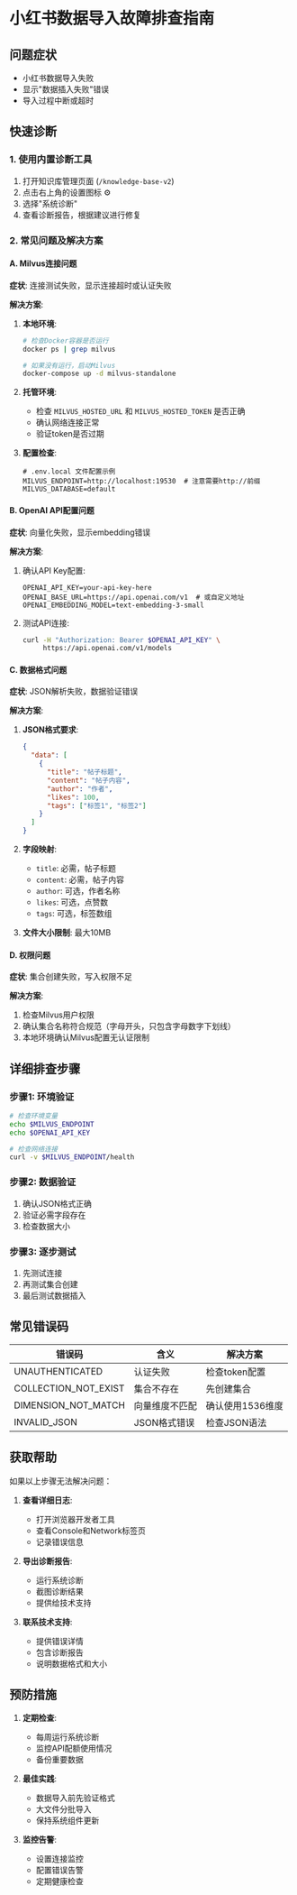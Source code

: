 # 小红书数据导入故障排查指南

## 问题症状
- 小红书数据导入失败
- 显示"数据插入失败"错误
- 导入过程中断或超时

## 快速诊断

### 1. 使用内置诊断工具
1. 打开知识库管理页面 (`/knowledge-base-v2`)
2. 点击右上角的设置图标 ⚙️
3. 选择"系统诊断"
4. 查看诊断报告，根据建议进行修复

### 2. 常见问题及解决方案

#### A. Milvus连接问题

**症状**: 连接测试失败，显示连接超时或认证失败

**解决方案**:
1. **本地环境**:
   ```bash
   # 检查Docker容器是否运行
   docker ps | grep milvus
   
   # 如果没有运行，启动Milvus
   docker-compose up -d milvus-standalone
   ```

2. **托管环境**:
   - 检查 `MILVUS_HOSTED_URL` 和 `MILVUS_HOSTED_TOKEN` 是否正确
   - 确认网络连接正常
   - 验证token是否过期

3. **配置检查**:
   ```env
   # .env.local 文件配置示例
   MILVUS_ENDPOINT=http://localhost:19530  # 注意需要http://前缀
   MILVUS_DATABASE=default
   ```

#### B. OpenAI API配置问题

**症状**: 向量化失败，显示embedding错误

**解决方案**:
1. 确认API Key配置:
   ```env
   OPENAI_API_KEY=your-api-key-here
   OPENAI_BASE_URL=https://api.openai.com/v1  # 或自定义地址
   OPENAI_EMBEDDING_MODEL=text-embedding-3-small
   ```

2. 测试API连接:
   ```bash
   curl -H "Authorization: Bearer $OPENAI_API_KEY" \
        https://api.openai.com/v1/models
   ```

#### C. 数据格式问题

**症状**: JSON解析失败，数据验证错误

**解决方案**:
1. **JSON格式要求**:
   ```json
   {
     "data": [
       {
         "title": "帖子标题",
         "content": "帖子内容",
         "author": "作者",
         "likes": 100,
         "tags": ["标签1", "标签2"]
       }
     ]
   }
   ```

2. **字段映射**:
   - `title`: 必需，帖子标题
   - `content`: 必需，帖子内容  
   - `author`: 可选，作者名称
   - `likes`: 可选，点赞数
   - `tags`: 可选，标签数组

3. **文件大小限制**: 最大10MB

#### D. 权限问题

**症状**: 集合创建失败，写入权限不足

**解决方案**:
1. 检查Milvus用户权限
2. 确认集合名称符合规范（字母开头，只包含字母数字下划线）
3. 本地环境确认Milvus配置无认证限制

## 详细排查步骤

### 步骤1: 环境验证
```bash
# 检查环境变量
echo $MILVUS_ENDPOINT
echo $OPENAI_API_KEY

# 检查网络连接
curl -v $MILVUS_ENDPOINT/health
```

### 步骤2: 数据验证
1. 确认JSON格式正确
2. 验证必需字段存在
3. 检查数据大小

### 步骤3: 逐步测试
1. 先测试连接
2. 再测试集合创建
3. 最后测试数据插入

## 常见错误码

| 错误码 | 含义 | 解决方案 |
|-------|------|----------|
| UNAUTHENTICATED | 认证失败 | 检查token配置 |
| COLLECTION_NOT_EXIST | 集合不存在 | 先创建集合 |
| DIMENSION_NOT_MATCH | 向量维度不匹配 | 确认使用1536维度 |
| INVALID_JSON | JSON格式错误 | 检查JSON语法 |

## 获取帮助

如果以上步骤无法解决问题：

1. **查看详细日志**:
   - 打开浏览器开发者工具
   - 查看Console和Network标签页
   - 记录错误信息

2. **导出诊断报告**:
   - 运行系统诊断
   - 截图诊断结果
   - 提供给技术支持

3. **联系技术支持**:
   - 提供错误详情
   - 包含诊断报告
   - 说明数据格式和大小

## 预防措施

1. **定期检查**:
   - 每周运行系统诊断
   - 监控API配额使用情况
   - 备份重要数据

2. **最佳实践**:
   - 数据导入前先验证格式
   - 大文件分批导入
   - 保持系统组件更新

3. **监控告警**:
   - 设置连接监控
   - 配置错误告警
   - 定期健康检查
